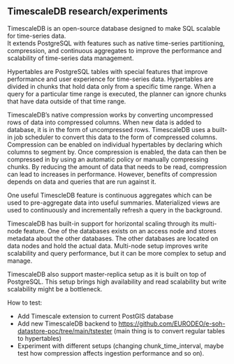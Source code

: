 ## TimescaleDB research/experiments
TimescaleDB is an open-source database designed to make SQL scalable for time-series data.  
It extends PostgreSQL with features such as native time-series partitioning, compression, and continuous aggregates to improve the performance and scalability of time-series data management.

Hypertables are PostgreSQL tables with special features that improve performance and user experience for time-series data. Hypertables are divided in chunks that hold data only from a specific time range. When a query for a particular time range is executed, the planner can ignore chunks that have data outside of that time range.

TimescaleDB’s native compression works by converting uncompressed rows of data into compressed columns. When new data is added to database, it is in the form of uncompressed rows. TimescaleDB uses a built-in job scheduler to convert this data to the form of compressed columns.
Compression can be enabled on individual hypertables by declaring which columns to segment by. Once compression is enabled, the data can then be compressed in by using an automatic policy or manually compressing chunks.
By reducing the amount of data that needs to be read, compression can lead to increases in performance. However, benefits of compression depends on data and queries that are run against it.

One useful TimescleDB feature is continuous aggregates which can be used to pre-aggregate data into useful summaries. Materialized views are used to continuously and incrementally refresh a query in the background.

TimescaleDB has built-in support for horizontal scaling through its multi-node feature. One of the databases exists on an access node and stores metadata about the other databases. The other databases are located on data nodes and hold the actual data. Multi-node setup improves write scalability and query performance, but it can be more complex to setup and manage.

TimescaleDB also support master-replica setup as it is built on top of PostgreSQL. This setup brings high availability and read scalability but write scalability might be a bottleneck.

How to test:

- Add Timescale extension to current PostGIS database
- Add new TimescaleDB backend to https://github.com/EURODEO/e-soh-datastore-poc/tree/main/tstester (main thing is to convert regular tables to hypertables) 
- Experiment with different setups (changing chunk_time_interval, maybe test how compression affects ingestion performance and so on).

